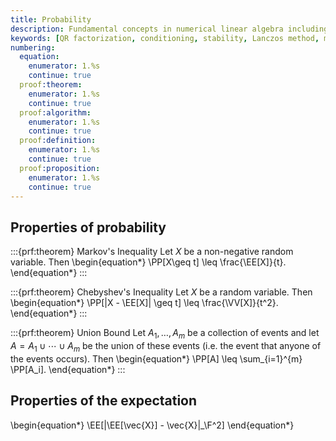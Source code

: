 ```yaml
---
title: Probability
description: Fundamental concepts in numerical linear algebra including factorizations, conditioning, stability, and the Lanczos method for matrix functions
keywords: [QR factorization, conditioning, stability, Lanczos method, matrix functions, Krylov subspace, numerical linear algebra]
numbering:
  equation:
    enumerator: 1.%s
    continue: true
  proof:theorem:
    enumerator: 1.%s
    continue: true
  proof:algorithm:
    enumerator: 1.%s
    continue: true
  proof:definition:
    enumerator: 1.%s
    continue: true
  proof:proposition:
    enumerator: 1.%s
    continue: true
---
```



## Properties of probability

:::{prf:theorem} Markov's Inequality
Let $X$ be a non-negative random variable. 
Then
\begin{equation*}
\PP[X\geq t] \leq \frac{\EE[X]}{t}.
\end{equation*}
:::

:::{prf:theorem} Chebyshev's Inequality
Let $X$ be a random variable. 
Then
\begin{equation*}
\PP[|X - \EE[X]| \geq t] \leq \frac{\VV[X]}{t^2}.
\end{equation*}
:::



:::{prf:theorem} Union Bound
Let $A_1, \ldots, A_m$ be a collection of events and let $A = A_1\cup \cdots \cup A_m$ be the union of these events (i.e. the event that anyone of the events occurs). 
Then
\begin{equation*}
\PP[A] \leq \sum_{i=1}^{m} \PP[A_i].
\end{equation*}
:::


## Properties of the expectation






\begin{equation*}
\EE[\|\EE[\vec{X}] - \vec{X}\|_\F^2]
\end{equation*}

